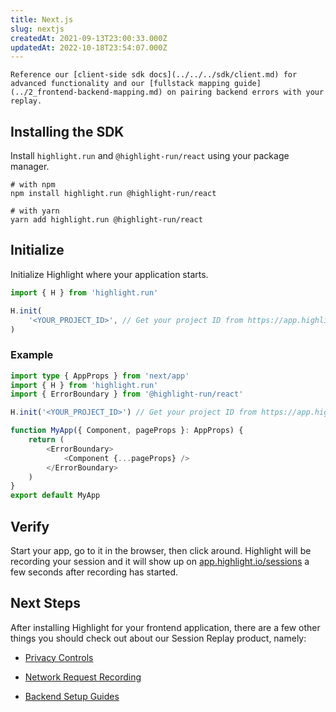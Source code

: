```yaml
---
title: Next.js
slug: nextjs
createdAt: 2021-09-13T23:00:33.000Z
updatedAt: 2022-10-18T23:54:07.000Z
---
```


```hint
Reference our [client-side sdk docs](../../../sdk/client.md) for advanced functionality and our [fullstack mapping guide](../2_frontend-backend-mapping.md) on pairing backend errors with your replay.
```
## Installing the SDK

Install `highlight.run` and `@highlight-run/react` using your package manager.

```shell
# with npm
npm install highlight.run @highlight-run/react

# with yarn
yarn add highlight.run @highlight-run/react
```

## Initialize

Initialize Highlight where your application starts.

```typescript
import { H } from 'highlight.run'

H.init(
	'<YOUR_PROJECT_ID>', // Get your project ID from https://app.highlight.io/setup
)
```

### Example

```typescript
import type { AppProps } from 'next/app'
import { H } from 'highlight.run'
import { ErrorBoundary } from '@highlight-run/react'

H.init('<YOUR_PROJECT_ID>') // Get your project ID from https://app.highlight.io/setup

function MyApp({ Component, pageProps }: AppProps) {
	return (
		<ErrorBoundary>
			<Component {...pageProps} />
		</ErrorBoundary>
	)
}
export default MyApp
```

## Verify

Start your app, go to it in the browser, then click around. Highlight will be recording your session and it will show up on [app.highlight.io/sessions](https://app.highlight/sessions) a few seconds after recording has started.

## Next Steps

After installing Highlight for your frontend application, there are a few other things you should check out about our Session Replay product, namely:

- [Privacy Controls](../../4_session-replay/privacy.md)

- [Network Request Recording](../../4_session-replay/recording-network-requests-and-responses.md)

- [Backend Setup Guides](../backend-sdk/backend-sdk-overview.md)
